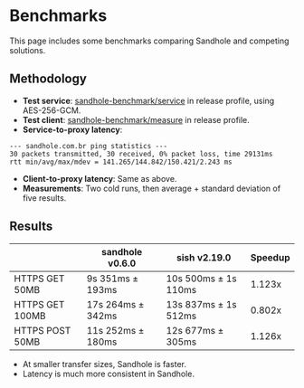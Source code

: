 # Benchmarks

This page includes some benchmarks comparing Sandhole and competing solutions.

## Methodology

- **Test service**: [sandhole-benchmark/service](https://github.com/EpicEric/sandhole-benchmark) in release profile, using AES-256-GCM.
- **Test client**: [sandhole-benchmark/measure](https://github.com/EpicEric/sandhole-benchmark) in release profile.
- **Service-to-proxy latency**:

```
--- sandhole.com.br ping statistics ---
30 packets transmitted, 30 received, 0% packet loss, time 29131ms
rtt min/avg/max/mdev = 141.265/144.842/150.421/2.243 ms
```

- **Client-to-proxy latency**: Same as above.
- **Measurements**: Two cold runs, then average + standard deviation of five results.

## Results

|                 | sandhole v0.6.0   | sish v2.19.0         | Speedup |
| --------------- | ----------------- | -------------------- | ------- |
| HTTPS GET 50MB  | 9s 351ms ± 193ms  | 10s 500ms ± 1s 110ms | 1.123x  |
| HTTPS GET 100MB | 17s 264ms ± 342ms | 13s 837ms ± 1s 512ms | 0.802x  |
| HTTPS POST 50MB | 11s 252ms ± 180ms | 12s 677ms ± 305ms    | 1.126x  |

- At smaller transfer sizes, Sandhole is faster.
- Latency is much more consistent in Sandhole.
